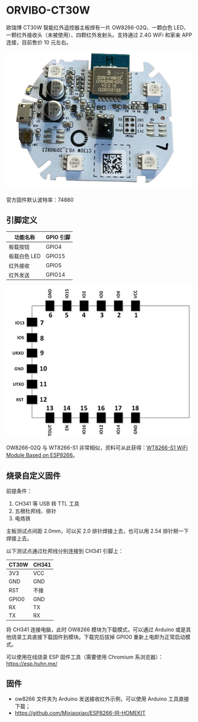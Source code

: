# ORVIBO-CT30W

欧瑞博 CT30W 智能红外遥控器主板焊有一片 OW8266-02Q、一颗白色 LED、一颗红外接收头（未被使用）、四颗红外发射头。支持通过 2.4G WiFi 和家亲 APP 连接，目前售价 10 元左右。

![board](.assets/board.png)

官方固件默认波特率：74880

## 引脚定义

| 功能名称     | GPIO 引脚 |
|-------------|-----------|
| 板载按钮     | GPIO4     |
| 板载白色 LED | GPIO15    |
| 红外接收     | GPIO5     |
| 红外发送     | GPIO14    |

![pinout](.assets/pinout.png)


OW8266-02Q 与 WT8266-S1 非常相似，资料可从此获得：[WT8266-S1 WiFi Module Based on ESP8266](https://core-electronics.com.au/wt8266-s1-wifi-module-based-on-esp8266.html)。

## 烧录自定义固件

前提条件：

1. CH341 等 USB 转 TTL 工具
2. 五根杜邦线、排针
3. 电烙铁

主板测试点间距 2.0mm，可以买 2.0 排针焊接上去，也可以用 2.54 排针掰一下焊接上去。

以下测试点通过杜邦线分别连接到 CH341 引脚上：

| CT30W       | CH341     |
|-------------|-----------|
| 3V3         | VCC       |
| GND         | GND       |
| RST         | 不接      |
| GPIO0       | GND       |
| RX          | TX        |
| TX          | RX        |

将 CH341 连接电脑，此时 OW8266 模块为下载模式，可以通过 Arduino 或是其他烧录工具直接下载固件到模块。下载完后拔掉 GPIO0 重新上电即为正常启动模式。

可以使用在线烧录 ESP 固件工具（需要使用 Chromium 系浏览器）：https://esp.huhn.me/


## 固件

 - ow8266 文件夹为 Arduino 发送接收红外示例，可以使用 Arduino 工具直接下载；
 - https://github.com/Mixiaoxiao/ESP8266-IR-HOMEKIT
